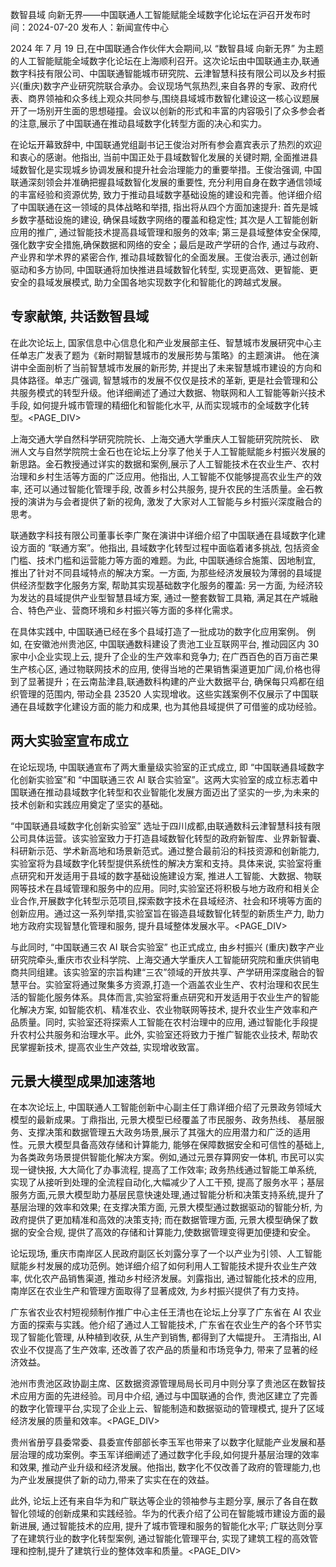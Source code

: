 数智县域 向新无界——中国联通人工智能赋能全域数字化论坛在沪召开发布时间：2024-07-20 发布人：新闻宣传中心

2024 年 7 月 19 日,在中国联通合作伙伴大会期间,以 “数智县域 向新无界” 为主题的人工智能赋能全域数字化论坛在上海顺利召开。这次论坛由中国联通主办,联通数字科技有限公司、中国联通智能城市研究院、云津智慧科技有限公司以及乡村振兴(重庆)数字产业研究院联合承办。会议现场气氛热烈,来自各界的专家、政府代表、商界领袖和众多线上观众共同参与,围绕县域城市数智化建设这一核心议题展开了一场别开生面的思想碰撞。会议以创新的形式和丰富的内容吸引了众多参会者的注意,展示了中国联通在推动县域数字化转型方面的决心和实力。

在论坛开幕致辞中, 中国联通党组副书记王俊治对所有参会嘉宾表示了热烈的欢迎和衷心的感谢。他指出, 当前中国正处于县域数智化发展的关键时期, 全面推进县域数智化是实现城乡协调发展和提升社会治理能力的重要举措。王俊治强调, 中国联通深刻领会并准确把握县域数智化发展的重要性, 充分利用自身在数字通信领域的丰富经验和资源优势, 致力于推动县域数字基础设施的建设和完善。他详细介绍了中国联通在这一领域的具体战略和举措, 指出将从四个方面加速提升: 首先是城乡数字基础设施的建设, 确保县域数字网络的覆盖和稳定性; 其次是人工智能创新应用的推广, 通过智能技术提高县域管理和服务的效率; 第三是县域整体安全保障,强化数字安全措施,确保数据和网络的安全；最后是政产学研的合作, 通过与政府、产业界和学术界的紧密合作, 推动县域数智化的全面发展。王俊治表示, 通过创新驱动和多方协同, 中国联通将加快推进县域数智化转型, 实现更高效、更智能、更安全的县域发展模式, 助力全国各地实现数字化和智能化的跨越式发展。

## 专家献策, 共话数智县域

在此次论坛上, 国家信息中心信息化和产业发展部主任、智慧城市发展研究中心主任单志广发表了题为《新时期智慧城市的发展形势与策略》的主题演讲。 他在演讲中全面剖析了当前智慧城市发展的新形势, 并提出了未来智慧城市建设的方向和具体路径。单志广强调, 智慧城市的发展不仅仅是技术的革新, 更是社会管理和公共服务模式的转型升级。他详细阐述了通过大数据、物联网和人工智能等新兴技术手段, 如何提升城市管理的精细化和智能化水平, 从而实现城市的全域数字化转型。<PAGE_DIV> 

上海交通大学自然科学研究院院长、上海交通大学重庆人工智能研究院院长、 欧洲人文与自然学院院士金石也在论坛上分享了他关于人工智能赋能乡村振兴发展的新思路。金石教授通过详实的数据和案例,展示了人工智能技术在农业生产、农村治理和乡村生活等方面的广泛应用。他指出, 人工智能不仅能够提高农业生产的效率, 还可以通过智能化管理手段, 改善乡村公共服务, 提升农民的生活质量。金石教授的演讲为与会者提供了新的视角, 激发了大家对人工智能与乡村振兴深度融合的思考。

联通数字科技有限公司董事长李广聚在演讲中详细介绍了中国联通在县域数字化建设方面的 “联通方案”。他指出, 县域数字化转型过程中面临着诸多挑战, 包括资金门槛、技术门槛和运营能力等方面的难题。为此, 中国联通综合施策、因地制宜, 推出了针对不同县域特点的解决方案。一方面, 为那些经济发展较为薄弱的县域提供经济型数字化服务方案, 帮助其实现基础数字化服务的覆盖: 另一方面, 为经济较为发达的县域提供产业型智慧县域方案, 通过一整套数智工具箱, 满足其在产城融合、特色产业、营商环境和乡村振兴等方面的多样化需求。

在具体实践中, 中国联通已经在多个县域打造了一批成功的数字化应用案例。 例如, 在安徽池州贵池区, 中国联通数科建设了贵池工业互联网平台, 推动园区内 30 家中小企业实现上云, 提升了企业的生产效率和竞争力; 在广西百色的百万亩芒果生产核心区, 通过物联网技术的应用, 使得当地的芒果销售渠道更加广阔,价格也得到了显著提升；在云南盐津县,联通数科构建的产业大数据平台, 确保每只鸡都在组织管理的范围内, 带动全县 23520 人实现增收。这些实践案例不仅展示了中国联通在县域数字化建设方面的能力和成果, 也为其他县域提供了可借鉴的成功经验。

## 两大实验室宣布成立

在论坛现场, 中国联通宣布了两大重量级实验室的正式成立, 即 “中国联通县域数字化创新实验室”和 “中国联通三农 AI 联合实验室”。这两大实验室的成立标志着中国联通在推动县域数字化转型和农业智能化发展方面迈出了坚实的一步,为未来的技术创新和实践应用奠定了坚实的基础。

“中国联通县域数字化创新实验室” 选址于四川成都,由联通数科云津智慧科技有限公司具体运营。该实验室致力于打造县域数智化转型的政府新智库、业界新智囊、科研新示范、学术新高地和场景新范式。通过整合最前沿的科技资源和创新能力, 实验室将为县域数字化转型提供系统性的解决方案和支持。具体来说, 实验室将重点研究和开发适用于县域的数字基础设施建设方案, 推进人工智能、大数据、物联网等技术在县域管理和服务中的应用。同时,实验室还将积极与地方政府和相关企业合作,开展数字化转型示范项目,探索数字技术在县域经济、社会和环境等方面的创新应用。通过这一系列举措,实验室旨在锻造县域数智化转型的新质生产力, 助力地方政府实现智慧化管理和服务, 提升县域整体发展水平。<PAGE_DIV> 

与此同时, “中国联通三农 AI 联合实验室” 也正式成立, 由乡村振兴 (重庆)数字产业研究院牵头,重庆市农业科学院、上海交通大学重庆人工智能研究院和重庆供销电商共同组建。该实验室的宗旨构建“三农”领域的开放共享、产学研用深度融合的智慧平台。实验室将通过聚集多方资源,打造一个涵盖农业生产、农村治理和农民生活的智能化服务体系。具体而言,实验室将重点研究和开发适用于农业生产的智能化解决方案, 如智能农机、精准农业、农业物联网等技术, 提升农业生产效率和产品质量。同时, 实验室还将探索人工智能在农村治理中的应用, 通过智能化手段提升农村公共服务和治理水平。此外, 实验室还将致力于推广智能农业技术, 帮助农民掌握新技术, 提高农业生产效益, 实现增收致富。

## 元景大模型成果加速落地

在本次论坛上, 中国联通人工智能创新中心副主任丁鼎详细介绍了元景政务领域大模型的最新成果。丁鼎指出, 元景大模型已经覆盖了市民服务、政务热线、 基层服务、支撑决策和数据管理五大政务场景,展示了其强大的应用潜力和广泛的适用性。元景大模型具备高效存储和计算能力, 能够在保障数据安全和可信性的基础上,为各类政务场景提供智能化解决方案。例如,通过元景存算网安一体机, 市民可以实现一键快报, 大大简化了办事流程, 提高了工作效率; 政务热线通过智能工单系统,实现了从接听到处理的全流程自动化,大幅减少了人工干预, 提高了服务水平；基层服务方面,元景大模型助力基层民意快速处理,通过智能分析和决策支持系统,提升了基层治理的效率和效果; 在支撑决策方面, 元景大模型通过数据驱动的智能分析, 为政府提供了更加精准和高效的决策支持; 而在数据管理方面, 元景大模型确保了数据的安全合规, 提供了高效的存储和计算能力,使数据管理变得更加便捷和安全。

论坛现场, 重庆市南岸区人民政府副区长刘露分享了一个以产业为引领、人工智能赋能乡村发展的成功范例。她详细介绍了如何利用人工智能技术提升农业生产效率, 优化农产品销售渠道, 推动乡村经济发展。刘露指出, 通过智能化技术的应用, 南岸区在农业生产和管理方面取得了显著成效, 为乡村振兴提供了有力支持。

广东省农业农村短视频制作推广中心主任王清也在论坛上分享了广东省在 AI 农业方面的探索与实践。他介绍了通过人工智能技术, 广东省在农业生产的各个环节实现了智能化管理, 从种植到收获, 从生产到销售, 都得到了大幅提升。 王清指出, AI 农业不仅提高了生产效率, 还改善了农产品的质量和市场竞争力, 带来了显著的经济效益。

池州市贵池区政协副主席、区数据资源管理局局长司月中则分享了贵池区在数智技术应用方面的先进经验。司月中介绍, 通过与中国联通的合作, 贵池区建立了完善的数字化管理平台,实现了企业上云、智能制造和数据驱动的管理模式, 提升了区域经济发展的质量和效率。<PAGE_DIV> 

贵州省册亨县委常委、县委宣传部部长李玉军也带来了以数字化赋能产业发展和基层治理的成功案例。李玉军详细阐述了通过数字化手段,如何提升基层治理的效率和效果, 推动产业升级和经济发展。他指出, 数字化不仅改善了政府的管理能力,也为产业发展提供了新的动力,带来了实实在在的效益。

此外, 论坛上还有来自华为和广联达等企业的领袖参与主题分享, 展示了各自在数智化领域的创新成果和实践经验。华为的代表介绍了公司在智能城市建设方面的最新进展, 通过智能技术的应用, 提升了城市管理和服务的智能化水平; 广联达则分享了在建筑行业的数字化转型案例, 通过智能化管理平台, 实现了建筑工程的高效管理和控制,提升了建筑行业的整体效率和质量。<PAGE_DIV> 